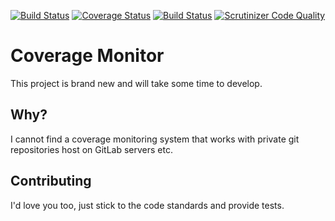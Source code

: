 [![Build Status](https://travis-ci.org/exceptionyard/coverage-monitor.svg)](https://travis-ci.org/exceptionyard/coverage-monitor)
[![Coverage Status](https://coveralls.io/repos/exceptionyard/coverage-monitor/badge.svg?branch=master&service=github)](https://coveralls.io/github/exceptionyard/coverage-monitor?branch=master)
[![Build Status](https://scrutinizer-ci.com/g/exceptionyard/coverage-monitor/badges/build.png?b=master)](https://scrutinizer-ci.com/g/exceptionyard/coverage-monitor/build-status/master)
[![Scrutinizer Code Quality](https://scrutinizer-ci.com/g/exceptionyard/coverage-monitor/badges/quality-score.png?b=master)](https://scrutinizer-ci.com/g/exceptionyard/coverage-monitor/?branch=master)

# Coverage Monitor

This project is brand new and will take some time to develop.

## Why?

I cannot find a coverage monitoring system that works with private git repositories host on GitLab servers etc.

## Contributing

I'd love you too, just stick to the code standards and provide tests.
